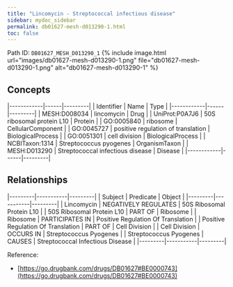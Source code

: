 ```yaml
---
title: "Lincomycin - Streptococcal infectious disease"
sidebar: mydoc_sidebar
permalink: db01627-mesh-d013290-1.html
toc: false 
---
```



Path ID: `DB01627_MESH_D013290_1`
{% include image.html url="images/db01627-mesh-d013290-1.png" file="db01627-mesh-d013290-1.png" alt="db01627-mesh-d013290-1" %}

## Concepts

|------------|------|---------|
| Identifier | Name | Type    |
|------------|------|---------|
| MESH:D008034 | lincomycin | Drug |
| UniProt:P0A7J6 | 50S ribosomal protein L10 | Protein |
| GO:0005840 | ribosome | CellularComponent |
| GO:0045727 | positive regulation of translation | BiologicalProcess |
| GO:0051301 | cell division | BiologicalProcess |
| NCBITaxon:1314 | Streptococcus pyogenes | OrganismTaxon |
| MESH:D013290 | Streptococcal infectious disease | Disease |
|------------|------|---------|

## Relationships

|---------|-----------|---------|
| Subject | Predicate | Object  |
|---------|-----------|---------|
| Lincomycin | NEGATIVELY REGULATES | 50S Ribosomal Protein L10 |
| 50S Ribosomal Protein L10 | PART OF | Ribosome |
| Ribosome | PARTICIPATES IN | Positive Regulation Of Translation |
| Positive Regulation Of Translation | PART OF | Cell Division |
| Cell Division | OCCURS IN | Streptococcus Pyogenes |
| Streptococcus Pyogenes | CAUSES | Streptococcal Infectious Disease |
|---------|-----------|---------|

Reference: 
  - [https://go.drugbank.com/drugs/DB01627#BE0000743](https://go.drugbank.com/drugs/DB01627#BE0000743)
